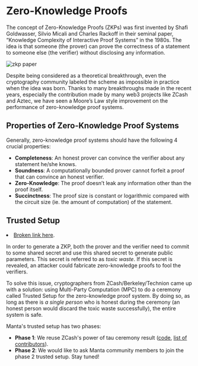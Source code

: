 # Zero-Knowledge Proofs

The concept of Zero-Knowledge Proofs (ZKPs) was first invented by Shafi Goldwasser, Silvio Micali and Charles Rackoff in their seminal paper, “Knowledge Complexity of Interactive Proof Systems” in the 1980s. The idea is that someone (the prover) can prove the correctness of a statement to someone else (the verifier) without disclosing any information.

 ![zkp paper](./resources/zkp-paper.png)

 Despite being considered as a theoretical breakthrough, even the cryptography community labeled the scheme as impossible in practice when the idea was born. Thanks to many breakthroughs made in the recent years, especially the contribution made by many web3 projects like ZCash and Aztec, we have seen a Moore’s Law style improvement on the performance of zero-knowledge proof systems. 

## Properties of Zero-Knowledge Proof Systems

Generally, zero-knowledge proof systems should have the following 4 crucial properties:

* **Completeness**: An honest prover can convince the verifier about any statement he/she knows.
* **Soundness**: A computationally bounded prover cannot forfeit a proof that can convince an honest verifier.
* **Zero-Knowledge**: The proof doesn’t leak any information other than the proof itself.
* **Succinctness**: The proof size is constant or logarithmic compared with the circuit size (ie. the amount of computation) of the statement.

## Trusted Setup

<li>
                        <a href='concepts/TrustedSetup'>Broken link here</a>.
                    </li>

In order to generate a ZKP, both the prover and the verifier need to commit to some shared secret and use this shared secret to generate public parameters. This secret is referred to as *toxic waste*. If this secret is revealed, an attacker could fabricate zero-knowledge proofs to fool the verifiers.

To solve this issue, cryptographers from ZCash/Berkeley/Technion came up with a solution: using Multi-Party Computation (MPC) to do a ceremony called Trusted Setup for the zero-knowledge proof system. By doing so, as long as there is *a single person* who is honest during the ceremony (an honest person would discard the toxic waste successfully), the entire system is safe.

Manta's trusted setup has two phases:
* **Phase 1**: We reuse ZCash's power of tau ceremony result ([code](https://github.com/ebfull/powersoftau), [list of contributors](https://github.com/zcash-hackworks/sapling-mpc/wiki)). 
* **Phase 2**: We would like to ask Manta community members to join the phase 2 trusted setup. Stay tuned!